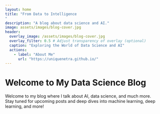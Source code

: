 ```yaml
---
layout: home
title: "From Data to Intelligence                                                                                                   
"
description: "A blog about data science and AI."
image: assets/images/blog-cover.jpg
header:
  overlay_image: /assets/images/blog-cover.jpg
  overlay_filter: 0.5 # Adjust transparency of overlay (optional)
  caption: "Exploring the World of Data Science and AI"
  actions:
    - label: "About Me"
      url: "https://uniquenetra.github.io/"
---
```


# Welcome to My Data Science Blog

Welcome to my blog where I talk about AI, data science, and much more. Stay tuned for upcoming posts and deep dives into machine learning, deep learning, and more!
